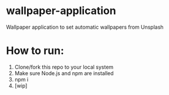 # wallpaper-application
Wallpaper application to set automatic wallpapers from Unsplash

# How to run:
1. Clone/fork this repo to your local system
2. Make sure Node.js and npm are installed
3. npm i
4. [wip]
